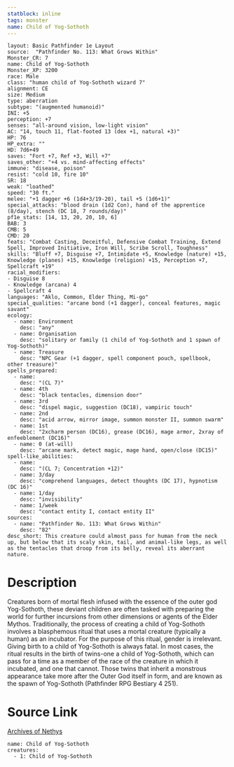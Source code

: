 ```yaml
---
statblock: inline
tags: monster
name: Child of Yog-Sothoth
---
```

```statblock
layout: Basic Pathfinder 1e Layout
source:  "Pathfinder No. 113: What Grows Within"
Monster_CR: 7
name: Child of Yog-Sothoth
Monster_XP: 3200
race: Male
class: "human child of Yog-Sothoth wizard 7"
alignment: CE
size: Medium
type: aberration
subtype: "(augmented humanoid)"
INI: +5
perception: +7
senses: "all-around vision, low-light vision"
AC: "14, touch 11, flat-footed 13 (dex +1, natural +3)"
HP: 76
HP_extra: ""
HD: 7d6+49
saves: "Fort +7, Ref +3, Will +7"
saves_other: "+4 vs. mind-affecting effects"
immune: "disease, poison"
resist: "cold 10, fire 10"
SR: 18
weak: "loathed"
speed: "30 ft."
melee: "+1 dagger +6 (1d4+3/19-20), tail +5 (1d6+1)"
special_attacks: "blood drain (1d2 Con), hand of the apprentice (8/day), stench (DC 18, 7 rounds/day)"
pf1e_stats: [14, 13, 20, 20, 10, 6]
BAB: 3
CMB: 5
CMD: 20
feats: "Combat Casting, Deceitful, Defensive Combat Training, Extend Spell, Improved Initiative, Iron Will, Scribe Scroll, Toughness"
skills: "Bluff +7, Disguise +7, Intimidate +5, Knowledge (nature) +15, Knowledge (planes) +15, Knowledge (religion) +15, Perception +7, Spellcraft +19"
racial_modifiers:
- Disguise 8
- Knowledge (arcana) 4
- Spellcraft 4
languages: "Aklo, Common, Elder Thing, Mi-go"
special_qualities: "arcane bond (+1 dagger), conceal features, magic savant"
ecology:
  - name: Environment
    desc: "any"
  - name: Organisation
    desc: "solitary or family (1 child of Yog-Sothoth and 1 spawn of Yog-Sothoth)"
  - name: Treasure
    desc: "NPC Gear (+1 dagger, spell component pouch, spellbook, other treasure)"
spells_prepared:
  - name:
    desc: "(CL 7)"
  - name: 4th
    desc: "black tentacles, dimension door"
  - name: 3rd
    desc: "dispel magic, suggestion (DC18), vampiric touch"
  - name: 2nd
    desc: "acid arrow, mirror image, summon monster II, summon swarm"
  - name: 1st
    desc: "2xcharm person (DC16), grease (DC16), mage armor, 2xray of enfeeblement (DC16)"
  - name: 0 (at-will)
    desc: "arcane mark, detect magic, mage hand, open/close (DC15)"
spell-like_abilities:
  - name:
    desc: "(CL 7; Concentration +12)"
  - name: 3/day
    desc: "comprehend languages, detect thoughts (DC 17), hypnotism (DC 16)"
  - name: 1/day
    desc: "invisibility"
  - name: 1/week
    desc: "contact entity I, contact entity II"
sources:
  - name: "Pathfinder No. 113: What Grows Within"
    desc: "82"
desc_short: This creature could almost pass for human from the neck up, but below that its scaly skin, tail, and animal-like legs, as well as the tentacles that droop from its belly, reveal its aberrant nature.
```
# Description
Creatures born of mortal flesh infused with the essence of the outer god Yog-Sothoth, these deviant children are often tasked with preparing the world for further incursions from other dimensions or agents of the Elder Mythos. Traditionally, the process of creating a child of Yog-Sothoth involves a blasphemous ritual that uses a mortal creature (typically a human) as an incubator. For the purpose of this ritual, gender is irrelevant. Giving birth to a child of Yog-Sothoth is always fatal. In most cases, the ritual results in the birth of twins-one a child of Yog-Sothoth, which can pass for a time as a member of the race of the creature in which it incubated, and one that cannot. Those twins that inherit a monstrous appearance take more after the Outer God itself in form, and are known as the spawn of Yog-Sothoth (Pathfinder RPG Bestiary 4 251).
# Source Link
[Archives of Nethys](https://aonprd.com/MonsterDisplay.aspx?ItemName=Child%20of%20Yog-Sothoth)
```encounter-table
name: Child of Yog-Sothoth
creatures:
  - 1: Child of Yog-Sothoth
```
